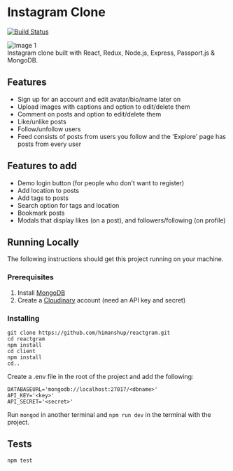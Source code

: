 # Instagram Clone

[![Build Status](https://www.travis-ci.org/himanshup/instagram-clone.svg?branch=master)](https://www.travis-ci.org/himanshup/instagram-clone)

![Image 1](https://raw.githubusercontent.com/himanshup/instagram-clone/master/screenshots/image1.png)  
Instagram clone built with React, Redux, Node.js, Express, Passport.js & MongoDB.

## Features

- Sign up for an account and edit avatar/bio/name later on
- Upload images with captions and option to edit/delete them
- Comment on posts and option to edit/delete them
- Like/unlike posts
- Follow/unfollow users
- Feed consists of posts from users you follow and the 'Explore' page has posts from every user

## Features to add

- Demo login button (for people who don't want to register)
- Add location to posts
- Add tags to posts
- Search option for tags and location
- Bookmark posts
- Modals that display likes (on a post), and followers/following (on profile)

## Running Locally

The following instructions should get this project running on your machine.  

### Prerequisites
1. Install [MongoDB](https://www.mongodb.com/)  
2. Create a [Cloudinary](https://cloudinary.com/) account (need an API key and secret)

### Installing
```
git clone https://github.com/himanshup/reactgram.git
cd reactgram
npm install
cd client
npm install
cd..
```

Create a .env file in the root of the project and add the following:

```
DATABASEURL='mongodb://localhost:27017/<dbname>'
API_KEY='<key>'
API_SECRET='<secret>'
```

Run `mongod` in another terminal and `npm run dev` in the terminal with the project.

## Tests

```
npm test
```
